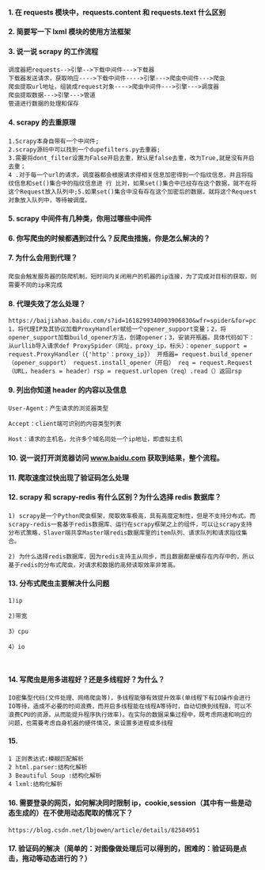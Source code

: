 #### 1. 在 requests 模块中，requests.content 和 requests.text 什么区别
#### 2. 简要写一下 lxml 模块的使用方法框架
#### 3. 说一说 scrapy 的工作流程
```
调度器把requests-->引擎-->下载中间件--->下载器
下载器发送请求，获取响应---->下载中间件---->引擎--->爬虫中间件--->爬虫
爬虫提取url地址，组装成request对象---->爬虫中间件--->引擎--->调度器
爬虫提取数据--->引擎--->管道
管道进行数据的处理和保存
```
#### 4. scrapy 的去重原理
```
1.Scrapy本身自带有一个中间件;
2.scrapy源码中可以找到一个dupefilters.py去重器;
3.需要将dont_filter设置为False开启去重，默认是false去重，改为True,就是没有开启去重；
4 .对于每一个url的请求，调度器都会根据请求得相关信息加密得到一个指纹信息，并且将指纹信息和set()集合中的指纹信息进 行 比对，如果set()集合中已经存在这个数据，就不在将这个Request放入队列中;5.如果set()集合中没有存在这个加密后的数据，就将这个Request对象放入队列中，等待被调度。
```
#### 5. scrapy 中间件有几种类，你用过哪些中间件
#### 6. 你写爬虫的时候都遇到过什么？反爬虫措施，你是怎么解决的？
#### 7. 为什么会用到代理？
```
爬虫会触发服务器的防爬机制，短时间内关闭用户的机器的ip连接，为了完成对目标的获取，则需要不同的ip来完成
```
#### 8. 代理失效了怎么处理？
```
https://baijiahao.baidu.com/s?id=1618299340903906830&wfr=spider&for=pc
1，将代理IP及其协议加载ProxyHandler赋给一个opener_support变量；2，将opener_support加载build_opener方法，创建opener；3，安装开瓶器。具体代码如下：从urllib导入请求def ProxySpider（网址，proxy_ip，标头）：opener_support = request.ProxyHandler（{'http'：proxy_ip}） 开瓶器= request.build_opener（opener_support） request.install_opener（开启） req = request.Request（URL，headers = header）rsp = request.urlopen（req）.read（）返回rsp

```
#### 9. 列出你知道 header 的内容以及信息
```
User-Agent：产生请求的浏览器类型

Accept：client端可识别的内容类型列表

Host：请求的主机名，允许多个域名同处一个ip地址，即虚拟主机
```
#### 10. 说一说打开浏览器访问 www.baidu.com 获取到结果，整个流程。
#### 11. 爬取速度过快出现了验证码怎么处理
#### 12. scrapy 和 scrapy-redis 有什么区别？为什么选择 redis 数据库？
```
1) scrapy是一个Python爬虫框架，爬取效率极高，具有高度定制性，但是不支持分布式。而scrapy-redis一套基于redis数据库、运行在scrapy框架之上的组件，可以让scrapy支持分布式策略，Slaver端共享Master端redis数据库里的item队列、请求队列和请求指纹集合。

2) 为什么选择redis数据库，因为redis支持主从同步，而且数据都是缓存在内存中的，所以基于redis的分布式爬虫，对请求和数据的高频读取效率非常高。
```
#### 13. 分布式爬虫主要解决什么问题
```
1)ip

2)带宽

3）cpu

4）io



```
#### 14. 写爬虫是用多进程好？还是多线程好？为什么？
```
IO密集型代码(文件处理、网络爬虫等)，多线程能够有效提升效率(单线程下有IO操作会进行IO等待，造成不必要的时间浪费，而开启多线程能在线程A等待时，自动切换到线程B，可以不浪费CPU的资源，从而能提升程序执行效率)。在实际的数据采集过程中，既考虑网速和响应的问题，也需要考虑自身机器的硬件情况，来设置多进程或多线程
```
#### 15. 
```
1 正则表达式:模糊匹配解析
2 html.parser:结构化解析
3 Beautiful Soup :结构化解析
4 lxml:结构化解析
```
#### 16. 需要登录的网页，如何解决同时限制 ip，cookie,session（其中有一些是动态生成的）在不使用动态爬取的情况下？
```
https://blog.csdn.net/lbjowen/article/details/82584951
```
#### 17. 验证码的解决（简单的：对图像做处理后可以得到的，困难的：验证码是点击，拖动等动态进行的？）